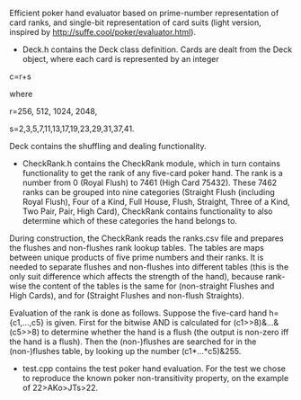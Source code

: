 Efficient poker hand evaluator based on prime-number representation of card ranks, and single-bit representation
of card suits (light version, inspired by http://suffe.cool/poker/evaluator.html).

* Deck.h contains the Deck class definition. Cards are dealt from the Deck object, where each card is represented by an integer

c=r+s

where

r=256, 512, 1024, 2048,

s=2,3,5,7,11,13,17,19,23,29,31,37,41.

Deck contains the shuffling and dealing functionality.

* CheckRank.h contains the CheckRank module, which in turn contains functionality to get the rank of any five-card poker hand.
The rank is a number from 0 (Royal Flush) to 7461 (High Card 75432). These 7462 ranks can be grouped into nine categories
(Straight Flush (including Royal Flush), Four of a Kind, Full House, Flush, Straight, Three of a Kind, Two Pair, Pair,
High Card), CheckRank contains functionality to also determine which of these categories the hand belongs to.

During construction, the CheckRank reads the ranks.csv file and prepares the flushes and non-flushes rank lookup tables.
The tables are maps between unique products of five prime numbers and their ranks. It is needed to separate flushes and
non-flushes into different tables (this is the only suit difference which affects the strength of the hand), because
rank-wise the content of the tables is the same for (non-straight Flushes and High Cards), and for (Straight Flushes and non-flush
Straights).

Evaluation of the rank is done as follows. Suppose the five-card hand h={c1,...,c5} is given. First for the bitwise AND is
calculated for (c1>>8)&...&(c5>>8) to determine whether the hand is a flush (the output is non-zero iff the hand is a flush).
Then the (non-)flushes are searched for in the (non-)flushes table, by looking up the number (c1*...*c5)&255.

* test.cpp contains the test poker hand evaluation. For the test we chose to reproduce the known poker non-transitivity
property, on the example of 22>AKo>JTs>22.
